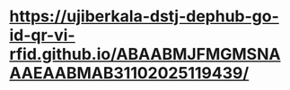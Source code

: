 #  https://ujiberkala-dstj-dephub-go-id-qr-vi-rfid.github.io/ABAABMJFMGMSNAAAEAABMAB31102025119439/
